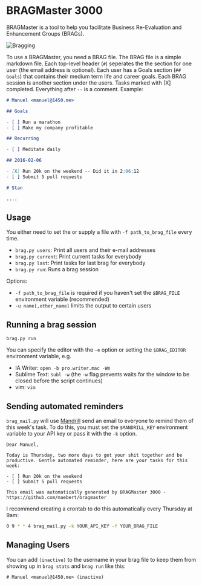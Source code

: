 # BRAGMaster 3000

BRAGMaster is a tool to help you facilitate Business Re-Evaluation and Enhancement Groups (BRAGs).

![Bragging](http://i.giphy.com/xT77Y5UUIdbefJL0PK.gif)

To use a BRAGMaster, you need a BRAG file. The BRAG file is a simple markdown file. Each top-level header (`#`) seperates the the section for one user (the email address is optional). Each user has a Goals section (`## Goals`) that contains their medium term life and career goals. Each BRAG session is another section under the users. Tasks marked with [X] completed. Everything after `--` is a comment. Example:

```md
# Manuel <manuel@1450.me>

## Goals

- [ ] Run a marathon
- [ ] Make my company profitable

## Recurring

- [ ] Meditate daily

## 2016-02-06

- [X] Run 20k on the weekend -- Did it in 2:06:12
- [ ] Submit 5 pull requests

# Stan

....
```

## Usage

You either need to set the or supply a file with `-f path_to_brag_file` every time.

- `brag.py users`: Print all users and their e-mail addresses
- `brag.py current`: Print current tasks for everybody
- `brag.py last`: Print tasks for last brag for everybody
- `brag.py run`: Runs a brag session

Options:
- `-f path_to_brag_file` is required if you haven't set the  `$BRAG_FILE` environment variable (recommended)
- `-u name[,other_name]` limits the output to certain users

## Running a brag session

```
brag.py run
```

You can specify the editor with the `-e` option or setting the `$BRAG_EDITOR` environment variable, e.g.

- IA Writer: `open -b pro.writer.mac -Wn`
- Sublime Text: `subl -w` (the `-w` flag prevents waits for the window to be closed before the script continues)
- vim: `vim`

## Sending automated reminders

`brag_mail.py` will use [Mandrill](http://www.mandrillapp.com) send an email to everyone to remind them of this week's task. To do this, you must set the `$MANDRILL_KEY` environment variable to your API key or pass it with the `-k` option.

```
Dear Manuel,

Today is Thursday, two more days to get your shit together and be productive. Gentle automated reminder, here are your tasks for this week:

- [ ] Run 20k on the weekend
- [ ] Submit 5 pull requests

This email was automatically generated by BRAGMaster 3000 - https://github.com/maebert/bragmaster
```

I recommend creating a crontab to do this automatically every Thursday at 9am:

```sh
0 9 * * 4 brag_mail.py -k YOUR_API_KEY -f YOUR_BRAG_FILE
```

## Managing Users

You can add `(inactive)` to the username in your brag file to keep them from showing up in `brag stats` and `brag run` like this:

```
# Manuel <manuel@1450.me> (inactive)
```


